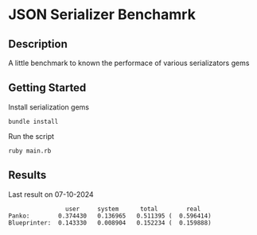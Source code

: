 # JSON Serializer Benchamrk

## Description

A little benchmark to known the performace of various serializators gems

## Getting Started

Install serialization gems

`bundle install`

Run the script

`ruby main.rb`

## Results

Last result on 07-10-2024
```
                user     system      total        real
Panko:        0.374430   0.136965   0.511395 (  0.596414)
Blueprinter:  0.143330   0.008904   0.152234 (  0.159888)
```
